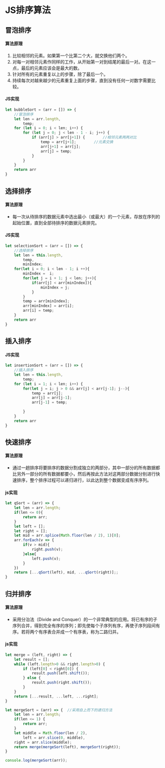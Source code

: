 # JS排序算法

## 冒泡排序

#### 算法原理

1. 比较相邻的元素。如果第一个比第二个大，就交换他们两个。
2. 对每一对相邻元素作同样的工作，从开始第一对到结尾的最后一对。在这一点，最后的元素应该会是最大的数。
3. 针对所有的元素重复以上的步骤，除了最后一个。
4. 持续每次对越来越少的元素重复上面的步骤，直到没有任何一对数字需要比较。

#### JS实现

``` javascript
let bubbleSort = (arr = []) => { 
    //冒泡排序
    let len = arr.length,
        temp; 
    for (let i = 0; i < len; i++) {
        for (let j = 0; j < len - 1 - i; j++) {
            if (arr[j] > arr[j+1]) {        //相邻元素两两对比
                temp = arr[j+1];        //元素交换
                arr[j+1] = arr[j];
                arr[j] = temp;
            }
        }
    }
    return arr
}
```

## 选择排序

#### 算法原理
- 每一次从待排序的数据元素中选出最小（或最大）的一个元素，存放在序列的起始位置，直到全部待排序的数据元素排完。

#### JS实现

``` javascript
let selectionSort = (arr = []) => {  
    //选择排序
    let len = this.length,
        temp,
        minIndex;
    for(let i = 0; i < len - 1; i ++){
        minIndex =  i;
        for(let j = i + 1; j < len; j++){
            if(arr[j] < arr[minIndex]){
                minIndex = j;
            }
        }
        temp = arr[minIndex];
        arr[minIndex] = arr[i];
        arr[i] = temp;
    }
    return arr
}
```

## 插入排序

#### JS实现

``` javascript
let insertionSort = (arr = []) => { 
    //插入排序
    let len = this.length,
        temp; 
    for (let i = 1; i < len; i++) {
        for(let j = i; j > 0 && arr[j] < arr[j-1]; j--){
            temp = arr[j];
            arr[j] = arr[j-1];
            arr[j-1] = temp;
           
        }
    }
    return arr
}
```

## 快速排序
#### 算法原理
- 通过一趟排序将要排序的数据分割成独立的两部分，其中一部分的所有数据都比另外一部分的所有数据都要小，然后再按此方法对这两部分数据分别进行快速排序，整个排序过程可以递归进行，以此达到整个数据变成有序序列。

#### js实现

``` javascript
let qSort = (arr) => {
    let len = arr.length;
    if(len <= 0){
        return arr;
    }
    let left = [];
    let right = [];
    let mid = arr.splice(Math.floor(len / 2), 1)[0];
    arr.forEach(v => {
        if(v > mid){
            right.push(v);
        }else{
            left.push(v);
        }
    })
    return [...qSort(left), mid, ...qSort(right)];;
}
```

## 归并排序
#### 算法原理
- 采用分治法（Divide and Conquer）的一个非常典型的应用。将已有序的子序列合并，得到完全有序的序列；即先使每个子序列有序，再使子序列段间有序。若将两个有序表合并成一个有序表，称为二路归并。

#### js实现


``` javascript
let merge = (left, right) => {
    let result = [];
    while (left.length>0 && right.length>0) {
        if (left[0] < right[0]) {
            result.push(left.shift());
        } else {
            result.push(right.shift());
        }
    }
    return [...result, ...left, ...right];
}

let mergeSort = (arr) => {  //采用自上而下的递归方法
    let len = arr.length;
    if(len <= 1) {
        return arr;
    }
    let middle = Math.floor(len / 2),
        left = arr.slice(0, middle),
    right = arr.slice(middle);
    return merge(mergeSort(left), mergeSort(right));
}

console.log(mergeSort(arr));
```


